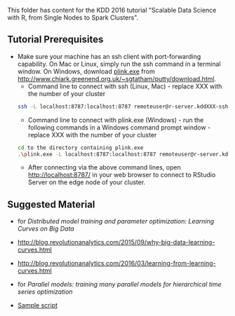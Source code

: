 This folder has content for the KDD 2016 tutorial "Scalable Data Science with R, from Single Nodes to Spark Clusters".

## Tutorial Prerequisites
* Make sure your machine has an ssh client with port-forwarding capability. On Mac or Linux, simply run the ssh command in a terminal window.
On Windows, download [plink.exe](https://the.earth.li/~sgtatham/putty/latest/x86/plink.exe)
from http://www.chiark.greenend.org.uk/~sgtatham/putty/download.html.
  * Command line to connect with ssh (Linux, Mac) - replace XXX with the number of your cluster
  ```bash
  ssh -L localhost:8787:localhost:8787 remoteuser@r-server.kddXXX-ssh.azurehdinsight.net
  ```
  * Command line to connect with plink.exe (Windows) - run the following commands in a Windows command prompt window - replace XXX with the number of your cluster
  ```bash
  cd to the directory containing plink.exe
  .\plink.exe -L localhost:8787:localhost:8787 remoteuser@r-server.kddXXX-ssh.azurehdinsight.net
  ```
  * After connecting via the above command lines, open [http://localhost:8787/](http://localhost:8787/) in your web browser to connect to RStudio Server on the edge node of your cluster.


## Suggested Material
* for _Distributed model training and parameter optimization: Learning Curves on Big Data_
 * http://blog.revolutionanalytics.com/2015/09/why-big-data-learning-curves.html
 * http://blog.revolutionanalytics.com/2016/03/learning-from-learning-curves.html

* for _Parallel models: training many parallel models for hierarchical time series optimization_
 * [Sample script](https://github.com/Azure/Azure-MachineLearning-DataScience/tree/master/Misc/KDDCup2016/Code/UseCaseHTS)
